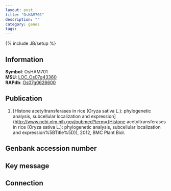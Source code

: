 ```yaml
---
layout: post
title: "OsHAM701"
description: ""
category: genes
tags: 
---
```

{% include JB/setup %}

## Information
__Symbol__: OsHAM701  
__MSU__: [LOC_Os07g43360](http://rice.plantbiology.msu.edu/cgi-bin/ORF_infopage.cgi?orf=LOC_Os07g43360)  
__RAPdb__: [Os07g0626600](http://rapdb.dna.affrc.go.jp/viewer/gbrowse_details/irgsp1?name=Os07g0626600)  

## Publication
1. [Histone acetyltransferases in rice (Oryza sativa L.): phylogenetic analysis, subcellular localization and expression](http://www.ncbi.nlm.nih.gov/pubmed?term=(Histone acetyltransferases in rice (Oryza sativa L.): phylogenetic analysis, subcellular localization and expression%5BTitle%5D)), 2012, BMC Plant Biol.

## Genbank accession number

## Key message

## Connection


